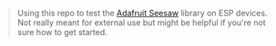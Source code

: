 > Using this repo to test the [Adafruit Seesaw](https://github.com/alexeden/adafruit-seesaw) library on ESP devices. Not really meant for external use but might be helpful if you're not sure how to get started.
